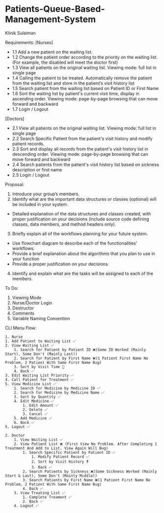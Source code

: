 # Patients-Queue-Based-Management-System

Klinik Sulaiman

Requirements:
[Nurses]
  - 1.1 Add a new patient on the waiting list.
  - 1.2 Change the patient order according to the priority on the waiting list. (For example, the disabled will meet the doctor first)
  - 1.3 View all patients on the original waiting list. Viewing mode: full list in single page
  - 1.4 Calling the patient to be treated. Automatically remove the patient from the waiting list and store in the patient’s visit history list
  - 1.5 Search patient from the waiting list based on Patient ID or First Name
  - 1.6 Sort the waiting list by patient's current visit time, display in ascending order. Viewing mode: page-by-page browsing that can move forward and backward
  - 1.7 Login / Logout

[Doctors]
  - 2.1 View all patients on the original waiting list. Viewing mode: full list in single page
  - 2.2 Search Specific Patient from the patient's visit history and modify patient records.
  - 2.3 Sort and display all records from the patient's visit history list in descending order. Viewing mode: page-by-page browsing that can move forward and backward
  - 2.4 Search patients from the patient's visit history list based on sickness description or first name
  - 2.5 Login / Logout

Proposal:
  1. Introduce your group’s members.
  2. Identify what are the important data structures or classes (optional) will be included in your system.
  - Detailed explanation of the data structures and classes created, with proper justification on your decisions (include source code defining classes, data members, and method headers only).
  3. Briefly explain all of the workflows planning for your future system.
  - Use flowchart diagram to describe each of the functionalities’ workflows.
  - Provide a brief explanation about the algorithms that you plan to use in your function
  - Provide a proper justification on your decisions.
  4. Identify and explain what are the tasks will be assigned to each of the members.

To Do:
1) Viewing Mode
2) Nurse/Doctor Login
3) Destructor
4) Comments
5) Variable Naming Convention

CLI Menu Flow:

	1. Nurse
	1. Add Patient to Waiting List ✅
	2. View Waiting List ✅
		1. Search for Patient by Patient ID ❌(Some ID Worked (Mainly Start), Some Don't (Mainly Last)) 
		2. Search for Patient by First Name ❌(1 Patient First Name No Problem, 2 Patient With Same First Name Bug)
		3. Sort by Visit Time 🚧
		4. Back ✅
	3. Edit Waiting List Priority ✅
	4. Call Patient for Treatment ✅
	5. View Medicine List ✅
		1. Search for Medicine by Medicine ID ✅
		2. Search for Medicine by Medicine Name ✅
		3. Sort by Quantity ✅
		4. Edit Medicine ✅
			1. Edit Amount ✅
			2. Delete ✅
			3. Cancel ✅
		5. Add Medicine ✅
		6. Back ✅
	5. Logout ✅

	2. Doctor
		1. View Waiting List ✅
		2. View Patient List ❌ (First View No Problem. After Completing 1 Treatment And Add to List, View Again Will Bug)
			1. Search Specific Patient by Patient ID ✅
				1. Modify Patient Record ✅
				2. Sort by Visit History ❓
				3. Back ✅
			2. Search Patients by Sickness ❌(Some Sickness Worked (Mainly Start & Last), Some Don't (Mainly Middle)) 
			3. Search Patients by First Name ❌(1 Patient First Name No Problem, 2 Patient With Same First Name Bug)
			4. Back ✅
		3. View Treating List ✅
			1. Complete Treament ✅
			2. Back ✅
		4. Logout ✅
